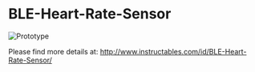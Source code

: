 # BLE-Heart-Rate-Sensor

![Prototype](https://cdn.instructables.com/F14/SM14/J140FCKJ/F14SM14J140FCKJ.RECTANGLE1.jpg)

Please find more details at: http://www.instructables.com/id/BLE-Heart-Rate-Sensor/

